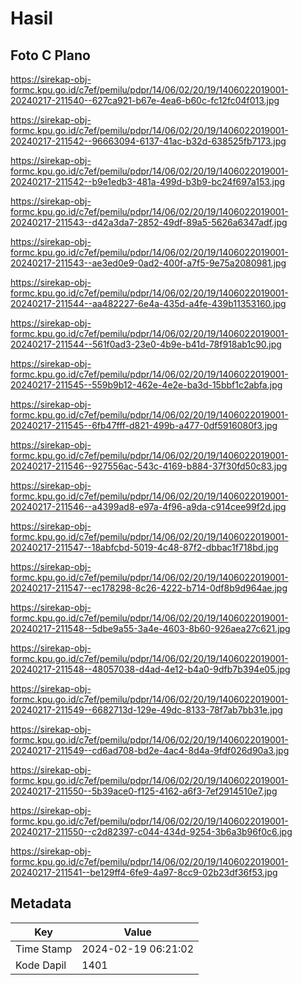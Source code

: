 # Hasil

## Foto C Plano

https://sirekap-obj-formc.kpu.go.id/c7ef/pemilu/pdpr/14/06/02/20/19/1406022019001-20240217-211540--627ca921-b67e-4ea6-b60c-fc12fc04f013.jpg

https://sirekap-obj-formc.kpu.go.id/c7ef/pemilu/pdpr/14/06/02/20/19/1406022019001-20240217-211542--96663094-6137-41ac-b32d-638525fb7173.jpg

https://sirekap-obj-formc.kpu.go.id/c7ef/pemilu/pdpr/14/06/02/20/19/1406022019001-20240217-211542--b9e1edb3-481a-499d-b3b9-bc24f697a153.jpg

https://sirekap-obj-formc.kpu.go.id/c7ef/pemilu/pdpr/14/06/02/20/19/1406022019001-20240217-211543--d42a3da7-2852-49df-89a5-5626a6347adf.jpg

https://sirekap-obj-formc.kpu.go.id/c7ef/pemilu/pdpr/14/06/02/20/19/1406022019001-20240217-211543--ae3ed0e9-0ad2-400f-a7f5-9e75a2080981.jpg

https://sirekap-obj-formc.kpu.go.id/c7ef/pemilu/pdpr/14/06/02/20/19/1406022019001-20240217-211544--aa482227-6e4a-435d-a4fe-439b11353160.jpg

https://sirekap-obj-formc.kpu.go.id/c7ef/pemilu/pdpr/14/06/02/20/19/1406022019001-20240217-211544--561f0ad3-23e0-4b9e-b41d-78f918ab1c90.jpg

https://sirekap-obj-formc.kpu.go.id/c7ef/pemilu/pdpr/14/06/02/20/19/1406022019001-20240217-211545--559b9b12-462e-4e2e-ba3d-15bbf1c2abfa.jpg

https://sirekap-obj-formc.kpu.go.id/c7ef/pemilu/pdpr/14/06/02/20/19/1406022019001-20240217-211545--6fb47fff-d821-499b-a477-0df5916080f3.jpg

https://sirekap-obj-formc.kpu.go.id/c7ef/pemilu/pdpr/14/06/02/20/19/1406022019001-20240217-211546--927556ac-543c-4169-b884-37f30fd50c83.jpg

https://sirekap-obj-formc.kpu.go.id/c7ef/pemilu/pdpr/14/06/02/20/19/1406022019001-20240217-211546--a4399ad8-e97a-4f96-a9da-c914cee99f2d.jpg

https://sirekap-obj-formc.kpu.go.id/c7ef/pemilu/pdpr/14/06/02/20/19/1406022019001-20240217-211547--18abfcbd-5019-4c48-87f2-dbbac1f718bd.jpg

https://sirekap-obj-formc.kpu.go.id/c7ef/pemilu/pdpr/14/06/02/20/19/1406022019001-20240217-211547--ec178298-8c26-4222-b714-0df8b9d964ae.jpg

https://sirekap-obj-formc.kpu.go.id/c7ef/pemilu/pdpr/14/06/02/20/19/1406022019001-20240217-211548--5dbe9a55-3a4e-4603-8b60-926aea27c621.jpg

https://sirekap-obj-formc.kpu.go.id/c7ef/pemilu/pdpr/14/06/02/20/19/1406022019001-20240217-211548--48057038-d4ad-4e12-b4a0-9dfb7b394e05.jpg

https://sirekap-obj-formc.kpu.go.id/c7ef/pemilu/pdpr/14/06/02/20/19/1406022019001-20240217-211549--6682713d-129e-49dc-8133-78f7ab7bb31e.jpg

https://sirekap-obj-formc.kpu.go.id/c7ef/pemilu/pdpr/14/06/02/20/19/1406022019001-20240217-211549--cd6ad708-bd2e-4ac4-8d4a-9fdf026d90a3.jpg

https://sirekap-obj-formc.kpu.go.id/c7ef/pemilu/pdpr/14/06/02/20/19/1406022019001-20240217-211550--5b39ace0-f125-4162-a6f3-7ef2914510e7.jpg

https://sirekap-obj-formc.kpu.go.id/c7ef/pemilu/pdpr/14/06/02/20/19/1406022019001-20240217-211550--c2d82397-c044-434d-9254-3b6a3b96f0c6.jpg

https://sirekap-obj-formc.kpu.go.id/c7ef/pemilu/pdpr/14/06/02/20/19/1406022019001-20240217-211541--be129ff4-6fe9-4a97-8cc9-02b23df36f53.jpg


## Metadata

| Key        | Value               |
| ---------- | ------------------- |
| Time Stamp | 2024-02-19 06:21:02 |
| Kode Dapil | 1401                |



